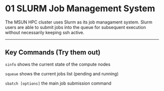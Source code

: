 # 01 SLURM Job Management System

The MSUN HPC cluster uses Slurm as its job managament system. Slurm users are able to submit jobs into the queue for subsequent execution without necessarily keeping ssh active. 

---

## Key Commands (Try them out)

`sinfo` shows the current state of the compute nodes

`squeue` shows the current jobs list (pending and running)

`sbatch [options]` the main job submission command